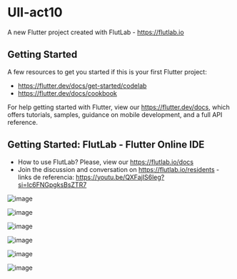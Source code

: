 # UII-act10

A new Flutter project created with FlutLab - https://flutlab.io

## Getting Started

A few resources to get you started if this is your first Flutter project:

- https://flutter.dev/docs/get-started/codelab
- https://flutter.dev/docs/cookbook

For help getting started with Flutter, view our
https://flutter.dev/docs, which offers tutorials,
samples, guidance on mobile development, and a full API reference.

## Getting Started: FlutLab - Flutter Online IDE

- How to use FlutLab? Please, view our https://flutlab.io/docs
- Join the discussion and conversation on https://flutlab.io/residents
-links de referencia:
https://youtu.be/QXFajIS6leg?si=Ic6FNGpgksBsZTR7

![image](https://github.com/MatusG128/UII-act10/assets/143744150/fe29e048-b885-4ddc-b859-a4077ed4856f)

![image](https://github.com/MatusG128/UII-act10/assets/143744150/476478da-7b0d-45c9-b203-e9d7de65e92f)

![image](https://github.com/MatusG128/UII-act10/assets/143744150/2a18e142-568e-4d48-b907-8b6e7e241714)


![image](https://github.com/MatusG128/UII-act10/assets/143744150/7c2723e6-b922-4d68-93ee-8f6aa256c2d8)


![image](https://github.com/MatusG128/UII-act10/assets/143744150/3047df61-9801-462f-8f69-6dbdc01acc18)

![image](https://github.com/MatusG128/UII-act10/assets/143744150/0269fbf3-ef87-4c80-b434-9f735342d745)






